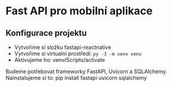 # Fast API pro mobilní aplikace
## Konfigurace projektu
* Vytvořime si složku fastapi-reactnative
*  Vytvořime si virtualní prostředí: `py -3 -m venv venv`
*   Aktivujeme ho: venv/Scripts/activate

Budeme potřebovat frameworky FastAPI, Uvicorn a SQLAlchemy.
Nainstalujeme si to: pip install fastapi uvicorn sqlalchemy
